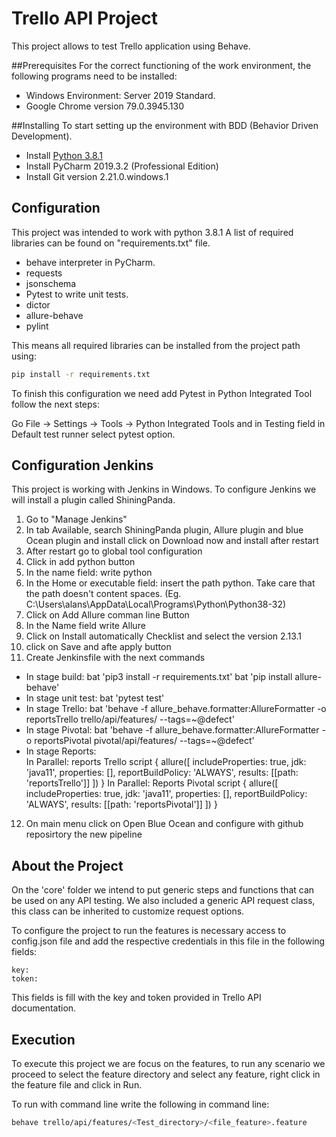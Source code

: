 # Trello API Project
This project allows to test Trello application using Behave.

##Prerequisites
For the correct functioning of the work environment, the following programs need to be installed:
* Windows Environment: Server 2019 Standard.
* Google Chrome version 79.0.3945.130

##Installing
To start setting up the environment with BDD (Behavior Driven Development).
* Install [Python 3.8.1](https://www.python.org/downloads/)
* Install PyCharm 2019.3.2 (Professional Edition) 
* Install Git version 2.21.0.windows.1

## Configuration
This project was intended to work with python 3.8.1 A list of required libraries can be found on "requirements.txt" 
file.
* behave interpreter in PyCharm.
* requests
* jsonschema
* Pytest to write unit tests.
* dictor
* allure-behave
* pylint

This means all required libraries can be installed from the project path using:
```bash 
pip install -r requirements.txt
```
To finish this configuration we need add Pytest in Python Integrated Tool follow the next steps:

Go File -> Settings -> Tools -> Python Integrated Tools and in Testing field in Default test runner select pytest option.  

## Configuration Jenkins
This project is working with Jenkins in Windows. To configure Jenkins we will install a plugin called ShiningPanda.
1. Go to "Manage Jenkins"
2. In tab Available, search ShiningPanda plugin, Allure plugin and blue Ocean plugin and install click on Download now and install after restart
3. After restart go to global tool configuration
4. Click in add python button
5. In the name field: write python
6. In the Home or executable field: insert the path python. Take care that the path doesn't content spaces. (Eg. C:\Users\alans\AppData\Local\Programs\Python\Python38-32) 
7. Click on  Add Allure comman line Button
8. In the Name field write Allure
9. Click on Install automatically Checklist and select the version 2.13.1
10. click on Save and afte apply button
11. Create Jenkinsfile with the next commands

  * In stage build: bat 'pip3 install -r requirements.txt'
                    bat 'pip install allure-behave'
  * In stage unit test: bat 'pytest test'
  * In stage Trello:  bat 'behave -f allure_behave.formatter:AllureFormatter -o reportsTrello trello/api/features/ --tags=~@defect'
  * In stage Pivotal: bat 'behave -f allure_behave.formatter:AllureFormatter -o reportsPivotal pivotal/api/features/ --tags=~@defect'
  * In stage Reports:  
     In Parallel: reports Trello
                        script {
                            allure([
                                    includeProperties: true,
                                    jdk: 'java11',
                                    properties: [],
                                    reportBuildPolicy: 'ALWAYS',
                                    results: [[path: 'reportsTrello']]
                            ])
                        }
     In Parallel: Reports Pivotal
                         script {
                            allure([
                                    includeProperties: true,
                                    jdk: 'java11',
                                    properties: [],
                                    reportBuildPolicy: 'ALWAYS',
                                    results: [[path: 'reportsPivotal']]
                            ])
                        }
 12. On main menu click on Open Blue Ocean and configure with github reposirtory the new pipeline

## About the Project
On the 'core' folder we intend to put generic steps and functions that can be used on any API testing. 
We also included a generic API request class, this class can be inherited to customize request options.

To configure the project to run the features is necessary access to config.json file and add the respective credentials 
in this file in the following fields:
```
key:
token:
```
This fields is fill with the key and token provided in Trello API documentation.

## Execution
To execute this project we are focus on the features, to run any scenario we proceed to select the feature directory 
and select any feature, right click in the feature file and click in Run.

To run with command line write the following in command line:
```bash
behave trello/api/features/<Test_directory>/<file_feature>.feature
```
